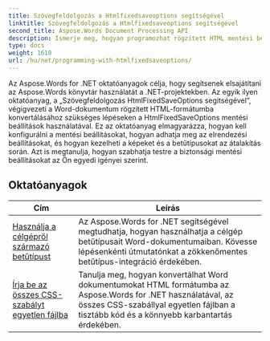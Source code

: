 ```yaml
---
title: Szövegfeldolgozás a Htmlfixedsaveoptions segítségével
linktitle: Szövegfeldolgozás a Htmlfixedsaveoptions segítségével
second_title: Aspose.Words Document Processing API
description: Ismerje meg, hogyan programozhat rögzített HTML mentési beállításokkal az Aspose.Words for .NET webhelyen. Az oktatóanyagok végigvezetik Önt a különböző funkciókon, amelyek segítségével fix elrendezésű, beágyazott képekkel rendelkező HTML-dokumentumokat hozhat létre.
type: docs
weight: 1610
url: /hu/net/programming-with-htmlfixedsaveoptions/
---
```

Az Aspose.Words for .NET oktatóanyagok célja, hogy segítsenek elsajátítani az Aspose.Words könyvtár használatát a .NET-projektekben. Az egyik ilyen oktatóanyag, a „Szövegfeldolgozás HtmlFixedSaveOptions segítségével”, végigvezeti a Word-dokumentum rögzített HTML-formátumba konvertálásához szükséges lépéseken a HtmlFixedSaveOptions mentési beállítások használatával. Ez az oktatóanyag elmagyarázza, hogyan kell konfigurálni a mentési beállításokat, hogyan adhatja meg az elrendezési beállításokat, és hogyan kezelheti a képeket és a betűtípusokat az átalakítás során. Azt is megtanulja, hogyan szabhatja testre a biztonsági mentési beállításokat az Ön egyedi igényei szerint.

 ## Oktatóanyagok
| Cím | Leírás |
| --- | --- |
| [Használja a célgépről származó betűtípust](./use-font-from-target-machine/) | Az Aspose.Words for .NET segítségével megtudhatja, hogyan használhatja a célgép betűtípusait Word-dokumentumaiban. Kövesse lépésenkénti útmutatónkat a zökkenőmentes betűtípus-integráció érdekében. |
| [Írja be az összes CSS-szabályt egyetlen fájlba](./write-all-css-rules-in-single-file/) | Tanulja meg, hogyan konvertálhat Word dokumentumokat HTML formátumba az Aspose.Words for .NET használatával, az összes CSS-szabállyal egyetlen fájlban a tisztább kód és a könnyebb karbantartás érdekében. |